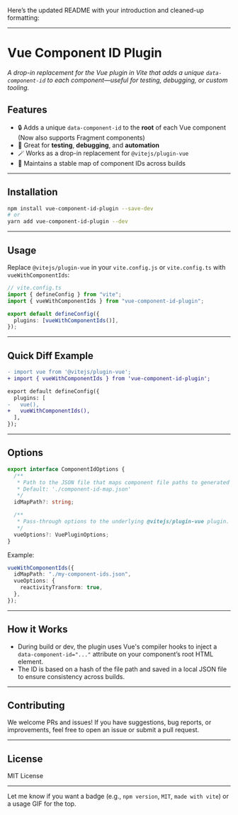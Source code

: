 Here’s the updated README with your introduction and cleaned-up formatting:

---

# Vue Component ID Plugin

_A drop-in replacement for the Vue plugin in Vite that adds a unique `data-component-id` to each component—useful for testing, debugging, or custom tooling._

## Features

- 🔒 Adds a unique `data-component-id` to the **root** of each Vue component (Now also supports Fragment components)
- 🧪 Great for **testing**, **debugging**, and **automation**
- 🪄 Works as a drop-in replacement for `@vitejs/plugin-vue`
- 💾 Maintains a stable map of component IDs across builds

---

## Installation

```bash
npm install vue-component-id-plugin --save-dev
# or
yarn add vue-component-id-plugin --dev
```

---

## Usage

Replace `@vitejs/plugin-vue` in your `vite.config.js` or `vite.config.ts` with `vueWithComponentIds`:

```ts
// vite.config.ts
import { defineConfig } from "vite";
import { vueWithComponentIds } from "vue-component-id-plugin";

export default defineConfig({
  plugins: [vueWithComponentIds()],
});
```

---

## Quick Diff Example

```diff
- import vue from '@vitejs/plugin-vue';
+ import { vueWithComponentIds } from 'vue-component-id-plugin';

export default defineConfig({
  plugins: [
-   vue(),
+   vueWithComponentIds(),
  ],
});
```

---

## Options

```ts
export interface ComponentIdOptions {
  /**
   * Path to the JSON file that maps component file paths to generated IDs.
   * Default: './component-id-map.json'
   */
  idMapPath?: string;

  /**
   * Pass-through options to the underlying @vitejs/plugin-vue plugin.
   */
  vueOptions?: VuePluginOptions;
}
```

Example:

```ts
vueWithComponentIds({
  idMapPath: "./my-component-ids.json",
  vueOptions: {
    reactivityTransform: true,
  },
});
```

---

## How it Works

- During build or dev, the plugin uses Vue's compiler hooks to inject a `data-component-id="..."` attribute on your component’s root HTML element.
- The ID is based on a hash of the file path and saved in a local JSON file to ensure consistency across builds.

---

## Contributing

We welcome PRs and issues! If you have suggestions, bug reports, or improvements, feel free to open an issue or submit a pull request.

---

## License

MIT License

---

Let me know if you want a badge (e.g., `npm version`, `MIT`, `made with vite`) or a usage GIF for the top.
